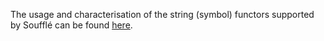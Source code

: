 The usage and characterisation of the string (symbol) functors supported by Soufflé can be found [here](https://souffle-lang.github.io/strings).
